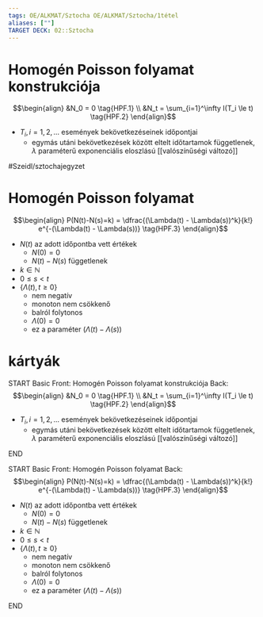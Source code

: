 ```yaml
---
tags: OE/ALKMAT/Sztocha OE/ALKMAT/Sztocha/1tétel
aliases: [""]
TARGET DECK: 02::Sztocha
---
```


# Homogén Poisson folyamat konstrukciója
$$\begin{align}
	&N_0 = 0 \tag{HPF.1} \\
	&N_t = \sum_{i=1}^\infty I(T_i \le t) \tag{HPF.2}
\end{align}$$
- $T_i, i=1,2, \dots$ események bekövetkezéseinek időpontjai 
	- egymás utáni bekövetkezések között eltelt időtartamok függetlenek, $\lambda$ paraméterű exponenciális eloszlású [[valószínűségi változó]]

#Szeidl/sztochajegyzet 

# Homogén Poisson folyamat
$$\begin{align}
	P(N(t)-N(s)=k) = \dfrac{(\Lambda(t) - \Lambda(s))^k}{k!} e^{-(\Lambda(t) - \Lambda(s))} \tag{HPF.3}
\end{align}$$
- $N(t)$ az adott időpontba vett értékek
	- $N(0)=0$
	- $N(t)-N(s)$ függetlenek 
- $k \in \mathbb{N}$
- $0 \le s < t$
- $\{ \Lambda(t), t \ge 0 \}$
	- nem negatív
	- monoton nem csökkenő
	- balról folytonos
	- $\Lambda(0) = 0$
	- ez a paraméter $(\Lambda(t) - \Lambda(s))$

# kártyák
START
Basic
Front:
Homogén Poisson folyamat konstrukciója
Back:
$$\begin{align}
	&N_0 = 0 \tag{HPF.1} \\
	&N_t = \sum_{i=1}^\infty I(T_i \le t) \tag{HPF.2}
\end{align}$$
- $T_i, i=1,2, \dots$ események bekövetkezéseinek időpontjai 
	- egymás utáni bekövetkezések között eltelt időtartamok függetlenek, $\lambda$ paraméterű exponenciális eloszlású [[valószínűségi változó]]
<!--ID: 1686078152790-->
END

START
Basic
Front:
Homogén Poisson folyamat
Back:
$$\begin{align}
	P(N(t)-N(s)=k) = \dfrac{(\Lambda(t) - \Lambda(s))^k}{k!} e^{-(\Lambda(t) - \Lambda(s))} \tag{HPF.3}
\end{align}$$
- $N(t)$ az adott időpontba vett értékek
	- $N(0)=0$
	- $N(t)-N(s)$ függetlenek 
- $k \in \mathbb{N}$
- $0 \le s < t$
- $\{ \Lambda(t), t \ge 0 \}$
	- nem negatív
	- monoton nem csökkenő
	- balról folytonos
	- $\Lambda(0) = 0$
	- ez a paraméter $(\Lambda(t) - \Lambda(s))$
<!--ID: 1686078152799-->
END